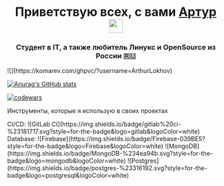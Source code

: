 <h1 align="center">Приветствую всех, с вами <a href="https://t.me/Arthur_Lokhov" target="_blank">Артур</a> 
<img src="https://github.com/blackcater/blackcater/raw/main/images/Hi.gif" height="32"/></h1>
<h3 align="center">Студент в IT, а также любитель Линукс и OpenSource из России 🇷🇺</h3>
<div>
![](https://komarev.com/ghpvc/?username=ArthurLokhov)
</div> 

[![Anurag's GitHub stats](https://github-readme-stats.vercel.app/api?username=ArthurLokhov&show_icons=true&theme=tokyonight)](https://github.com/anuraghazra/github-readme-stats)

[![codewars](https://www.codewars.com/users/Arthur_Lokhov/badges/large)](https://www.codewars.com/users/Arthur_Lokhov)

<span>Инструменты, которые я использую в своих проектах</span>
<div>
CI/CD: ![GitLab CI](https://img.shields.io/badge/gitlab%20ci-%23181717.svg?style=for-the-badge&logo=gitlab&logoColor=white)
Database: ![Firebase](https://img.shields.io/badge/Firebase-039BE5?style=for-the-badge&logo=Firebase&logoColor=white) ![MongoDB](https://img.shields.io/badge/MongoDB-%234ea94b.svg?style=for-the-badge&logo=mongodb&logoColor=white) ![Postgres](https://img.shields.io/badge/postgres-%23316192.svg?style=for-the-badge&logo=postgresql&logoColor=white)
</div>